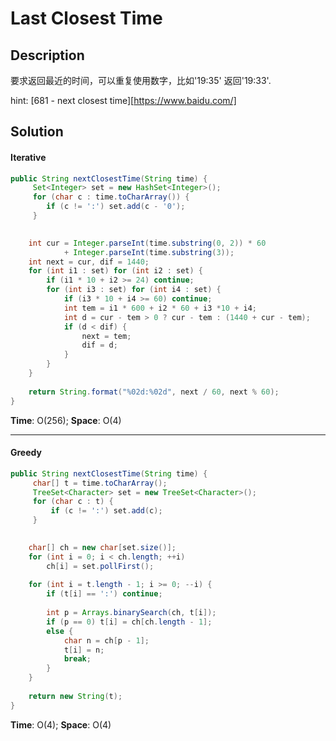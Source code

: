 # Last Closest Time



## Description

要求返回最近的时间，可以重复使用数字，比如'19:35' 返回'19:33'.

hint: [681 - next closest time][https://www.baidu.com/]
</br>

## Solution

#### Iterative

```java
public String nextClosestTime(String time) {
	 Set<Integer> set = new HashSet<Integer>();
     for (char c : time.toCharArray()) {
        if (c != ':') set.add(c - '0');
     }
     

    int cur = Integer.parseInt(time.substring(0, 2)) * 60 
            + Integer.parseInt(time.substring(3));
    int next = cur, dif = 1440;
    for (int i1 : set) for (int i2 : set) {
        if (i1 * 10 + i2 >= 24) continue;
        for (int i3 : set) for (int i4 : set) {
            if (i3 * 10 + i4 >= 60) continue;
            int tem = i1 * 600 + i2 * 60 + i3 *10 + i4;
            int d = cur - tem > 0 ? cur - tem : (1440 + cur - tem);
            if (d < dif) {
                next = tem;
                dif = d;
            }
        }
    }
    
    return String.format("%02d:%02d", next / 60, next % 60);
}
```

__Time__: O(256);  __Space__: O(4)

***

#### Greedy

``` java
public String nextClosestTime(String time) {
     char[] t = time.toCharArray();
     TreeSet<Character> set = new TreeSet<Character>();
     for (char c : t) {
         if (c != ':') set.add(c);
     }
     

    char[] ch = new char[set.size()];
    for (int i = 0; i < ch.length; ++i)
        ch[i] = set.pollFirst();
    
    for (int i = t.length - 1; i >= 0; --i) {
        if (t[i] == ':') continue;
        
        int p = Arrays.binarySearch(ch, t[i]);
        if (p == 0) t[i] = ch[ch.length - 1];
        else {
            char n = ch[p - 1];
            t[i] = n;
            break;
        }
    }
    
    return new String(t);
}
```

**Time**: O(4);  **Space**: O(4)
